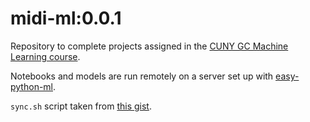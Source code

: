 # midi-ml:0.0.1

Repository to complete projects assigned in the [CUNY GC Machine Learning course](http://haralick.org/ML/lecture_slides.shtml).

Notebooks and models are run remotely on a server set up with [easy-python-ml](https://github.com/flylo/easy-python-ml).

`sync.sh` script taken from [this gist](https://gist.github.com/flylo/effe612342a1e03beb449a62fc09cb5b).
